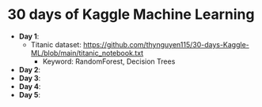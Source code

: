 # 30 days of Kaggle Machine Learning
- __Day 1__: 
  - Titanic dataset: https://github.com/thynguyen115/30-days-Kaggle-ML/blob/main/titanic_notebook.txt
    - Keyword: RandomForest, Decision Trees 
-  __Day 2__:
-  __Day 3__:
-  __Day 4__:
-  __Day 5__:
